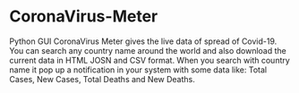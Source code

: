 # CoronaVirus-Meter
Python GUI CoronaVirus Meter gives the live data of spread of Covid-19. You can search any country name around the world and also download the current data in HTML JOSN and CSV format. When you search with country name it pop up a notification in your system with some data like: Total Cases, New Cases, Total Deaths and New Deaths.
